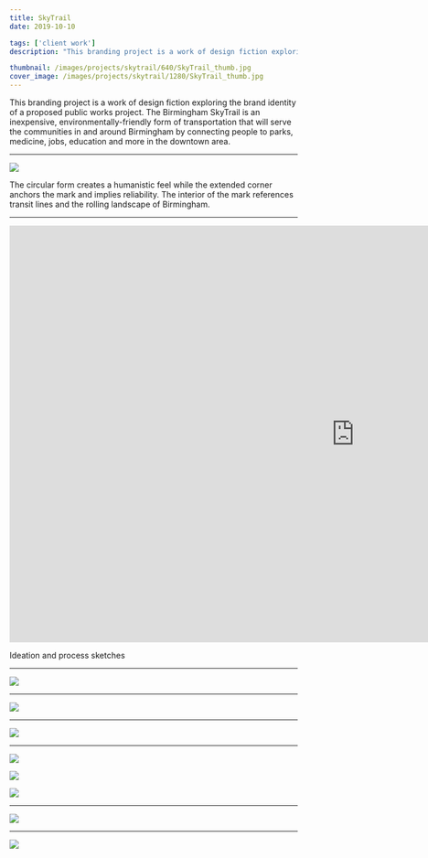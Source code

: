 ```yaml
---
title: SkyTrail
date: 2019-10-10

tags: ['client work']
description: "This branding project is a work of design fiction exploring the brand identity of a proposed public works project. The Birmingham SkyTrail is an inexpensive, environmentally-friendly form of transportation that will serve the communities in and around Birmingham by connecting people to parks, medicine, jobs, education and more in the downtown area."

thumbnail: /images/projects/skytrail/640/SkyTrail_thumb.jpg
cover_image: /images/projects/skytrail/1280/SkyTrail_thumb.jpg
---
```


This branding project is a work of design fiction exploring the brand identity of a proposed public works project. The Birmingham SkyTrail is an inexpensive, environmentally-friendly form of transportation that will serve the communities in and around Birmingham by connecting people to parks, medicine, jobs, education and more in the downtown area.

<hr class="spacer">

![](/images/projects/skytrail/960/SkyTrail_logo.jpg)

The circular form creates a humanistic feel while the extended corner anchors the mark and implies reliability. The interior of the mark references transit lines and the rolling landscape of Birmingham.

<hr class="spacer">
<div class="video-wrapper" style="--aspect-ratio: 2.5/3">
<iframe width="1206" height="729" src="https://www.youtube.com/embed/ZxlY2IjodmM?rel=0" frameborder="0" allow="accelerometer; autoplay; encrypted-media; gyroscope; picture-in-picture" allowfullscreen></iframe>
</div>

Ideation and process sketches

<hr class="spacer">

![](/images/projects/skytrail/960/SkyTrail_sketch.jpg)

<hr class="spacer">

![](/images/projects/skytrail/SkyTrail_cards.gif)

<hr class="spacer">

![](/images/projects/skytrail/960/SkyTrail_merch.jpg)

<hr class="spacer">

![](/images/projects/skytrail/960/SkyTrail_building-1.jpg)

![](/images/projects/skytrail/960/SkyTrail_building-2.jpg)

![](/images/projects/skytrail/960/SkyTrail_building-3.jpg)

<hr class="spacer">

![](/images/projects/skytrail/SkyTrail_swipe.gif)

<hr class="spacer">

![](/images/projects/skytrail/960/SkyTrail_people.jpg)
